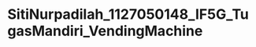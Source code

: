 SitiNurpadilah_1127050148_IF5G_TugasMandiri_VendingMachine
==========================================================
